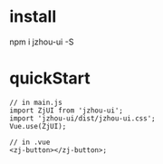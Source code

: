# install

npm i jzhou-ui -S

# quickStart
```
// in main.js
import ZjUI from 'jzhou-ui';
import 'jzhou-ui/dist/jzhou-ui.css';
Vue.use(ZjUI);

// in .vue
<zj-button></zj-button>;
```
